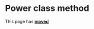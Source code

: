 # Power class method

This page has [**moved**](https://lib-docs.delphidabbler.com/Fractions/0/API/TFraction-Power)